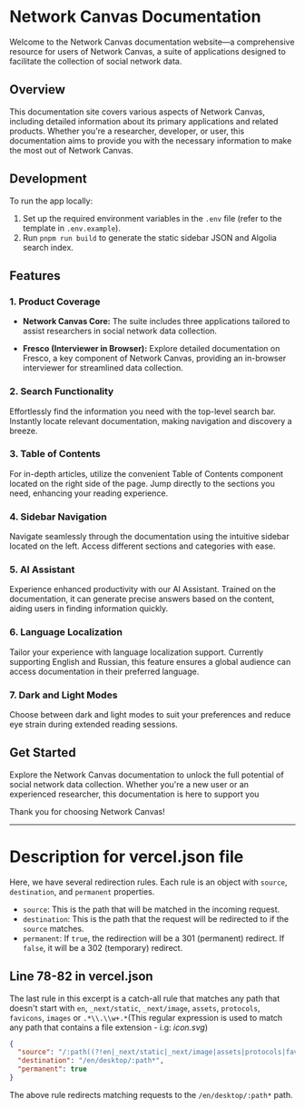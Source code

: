 # Network Canvas Documentation

Welcome to the Network Canvas documentation website—a comprehensive resource for users of Network Canvas, a suite of applications designed to facilitate the collection of social network data.

## Overview

This documentation site covers various aspects of Network Canvas, including detailed information about its primary applications and related products. Whether you're a researcher, developer, or user, this documentation aims to provide you with the necessary information to make the most out of Network Canvas.

## Development

To run the app locally:

1. Set up the required environment variables in the `.env` file (refer to the template in `.env.example`).
2. Run `pnpm run build` to generate the static sidebar JSON and Algolia search index.

## Features

### 1. Product Coverage

- **Network Canvas Core:** The suite includes three applications tailored to assist researchers in social network data collection.

- **Fresco (Interviewer in Browser):** Explore detailed documentation on Fresco, a key component of Network Canvas, providing an in-browser interviewer for streamlined data collection.

### 2. Search Functionality

Effortlessly find the information you need with the top-level search bar. Instantly locate relevant documentation, making navigation and discovery a breeze.

### 3. Table of Contents

For in-depth articles, utilize the convenient Table of Contents component located on the right side of the page. Jump directly to the sections you need, enhancing your reading experience.

### 4. Sidebar Navigation

Navigate seamlessly through the documentation using the intuitive sidebar located on the left. Access different sections and categories with ease.

### 5. AI Assistant

Experience enhanced productivity with our AI Assistant. Trained on the documentation, it can generate precise answers based on the content, aiding users in finding information quickly.

### 6. Language Localization

Tailor your experience with language localization support. Currently supporting English and Russian, this feature ensures a global audience can access documentation in their preferred language.

### 7. Dark and Light Modes

Choose between dark and light modes to suit your preferences and reduce eye strain during extended reading sessions.

## Get Started

Explore the Network Canvas documentation to unlock the full potential of social network data collection. Whether you're a new user or an experienced researcher, this documentation is here to support you

Thank you for choosing Network Canvas!

---

# Description for vercel.json file

Here, we have several redirection rules. Each rule is an object with `source`, `destination`, and `permanent` properties.

- `source`: This is the path that will be matched in the incoming request.
- `destination`: This is the path that the request will be redirected to if the `source` matches.
- `permanent`: If `true`, the redirection will be a 301 (permanent) redirect. If `false`, it will be a 302 (temporary) redirect.

## Line 78-82 in vercel.json

The last rule in this excerpt is a catch-all rule that matches any path that doesn't start with `en`, `_next/static`, `_next/image`, `assets`, `protocols`, `favicons`, `images` or `.*\\.\\w+.*`(This regular expression is used to match any path that contains a file extension - i.g: _icon.svg_)

```JSON
{
  "source": "/:path((?!en|_next/static|_next/image|assets|protocols|favicons|images|.*\\.\\w+.*).*)",
  "destination": "/en/desktop/:path*",
  "permanent": true
}
```

The above rule redirects matching requests to the `/en/desktop/:path*` path.


